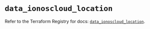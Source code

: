 # `data_ionoscloud_location`

Refer to the Terraform Registry for docs: [`data_ionoscloud_location`](https://registry.terraform.io/providers/ionos-cloud/ionoscloud/6.4.13/docs/data-sources/location).
